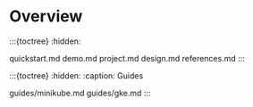 # Overview

:::{toctree}
:hidden:

quickstart.md
demo.md
project.md
design.md
references.md
:::

:::{toctree}
:hidden:
:caption: Guides

guides/minikube.md
guides/gke.md
:::
